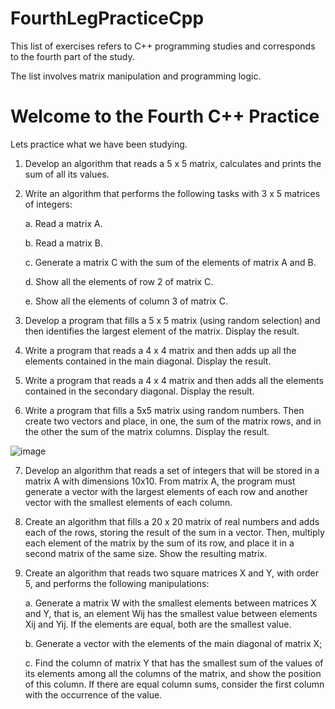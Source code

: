 # FourthLegPracticeCpp

This list of exercises refers to C++ programming studies and corresponds to the fourth part of the study.

The list involves matrix manipulation and programming logic.

# Welcome to the Fourth C++ Practice

Lets practice what we have been studying.

1. Develop an algorithm that reads a 5 x 5 matrix, calculates and prints the sum of all its values.

2. Write an algorithm that performs the following tasks with 3 x 5 matrices of integers:
   
   a. Read a matrix A.
   
   b. Read a matrix B.
   
   c. Generate a matrix C with the sum of the elements of matrix A and B.
   
   d. Show all the elements of row 2 of matrix C.
   
   e. Show all the elements of column 3 of matrix C.

3. Develop a program that fills a 5 x 5 matrix (using random selection) and then identifies the largest element of the matrix. Display the result.

4. Write a program that reads a 4 x 4 matrix and then adds up all the elements contained in the main diagonal. Display the result.

5. Write a program that reads a 4 x 4 matrix and then adds all the elements contained in the secondary diagonal. Display the result.

6. Write a program that fills a 5x5 matrix using random numbers. Then create two vectors and place, in one, the sum of the matrix rows, and in the other the sum of the matrix columns. Display the result.
   
![image](https://github.com/user-attachments/assets/f1986873-46f2-453a-ab5c-42d40dd63e3a)

7. Develop an algorithm that reads a set of integers that will be stored in a matrix A with dimensions 10x10. From matrix A, the program must generate a vector with the largest elements of each row and another vector with the smallest elements of each column.

8. Create an algorithm that fills a 20 x 20 matrix of real numbers and adds each of the rows, storing the result of the sum in a vector. Then, multiply each element of the matrix by the sum of its row, and place it in a second matrix of the same size. Show the resulting matrix.

9. Create an algorithm that reads two square matrices X and Y, with order 5, and performs the following manipulations:

   a. Generate a matrix W with the smallest elements between matrices X and Y, that is, an element Wij has the smallest value between elements Xij and Yij. If the elements are equal, both are the smallest value.

   b. Generate a vector with the elements of the main diagonal of matrix X;

   c. Find the column of matrix Y that has the smallest sum of the values ​​of its elements among all the columns of the matrix, and show the position of this column. If there are equal column sums, consider the first column with the occurrence of the value.
